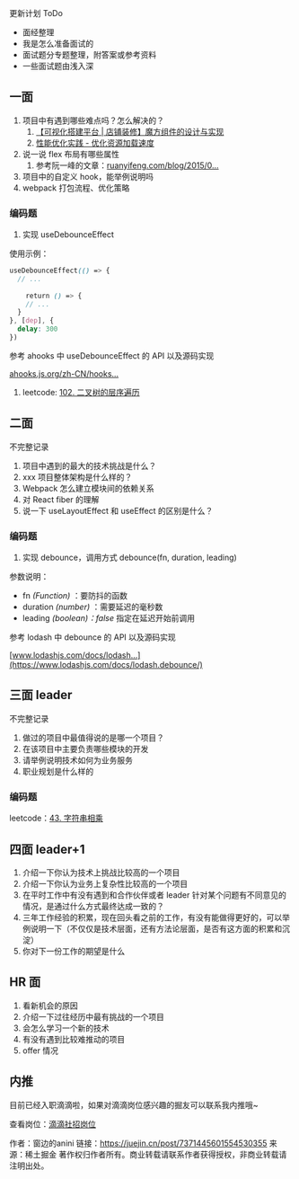 更新计划 ToDo

- 面经整理
- 我是怎么准备面试的
- 面试题分专题整理，附答案或参考资料
- 一些面试题由浅入深

## 一面

1. 项目中有遇到哪些难点吗？怎么解决的？
   1. [【可视化搭建平台 | 店铺装修】魔方组件的设计与实现](https://juejin.cn/post/7346959888009248802)
   2. [性能优化实践 - 优化资源加载速度](https://juejin.cn/post/7141685434102317069)
2. 说一说 flex 布局有哪些属性
   1. 参考阮一峰的文章：[ruanyifeng.com/blog/2015/0…](https://ruanyifeng.com/blog/2015/07/flex-grammar.html)
3. 项目中的自定义 hook，能举例说明吗
4. webpack 打包流程、优化策略

### 编码题

1. 实现 useDebounceEffect

使用示例：

```scss
useDebounceEffect(() => {
  // ...
  
	return () => {
  	// ...
  }
}, [dep], {
  delay: 300
})
```

参考 ahooks 中 useDebounceEffect 的 API 以及源码实现

[ahooks.js.org/zh-CN/hooks…](https://ahooks.js.org/zh-CN/hooks/use-debounce-effect/)

1. leetcode: [102. 二叉树的层序遍历](https://leetcode.cn/problems/binary-tree-level-order-traversal/)

## 二面

不完整记录

1. 项目中遇到的最大的技术挑战是什么？
2. xxx 项目整体架构是什么样的？
3. Webpack 怎么建立模块间的依赖关系
4. 对 React fiber 的理解
5. 说一下 useLayoutEffect 和 useEffect 的区别是什么？

### 编码题

1. 实现 debounce，调用方式 debounce(fn, duration, leading)

参数说明：

- fn *(Function)* ：要防抖的函数
- duration *(number)* ：需要延迟的毫秒数
- leading *(boolean)：false* 指定在延迟开始前调用

参考 lodash 中 debounce 的 API 以及源码实现

[www.lodashjs.com/docs/lodash…](https://www.lodashjs.com/docs/lodash.debounce/)

## 三面 leader

不完整记录

1. 做过的项目中最值得说的是哪一个项目？
2. 在该项目中主要负责哪些模块的开发
3. 请举例说明技术如何为业务服务
4. 职业规划是什么样的

### 编码题

leetcode：[43. 字符串相乘](https://leetcode.cn/problems/multiply-strings/)

## 四面 leader+1

1. 介绍一下你认为技术上挑战比较高的一个项目
2. 介绍一下你认为业务上复杂性比较高的一个项目
3. 在平时工作中有没有遇到和合作伙伴或者 leader 针对某个问题有不同意见的情况，是通过什么方式最终达成一致的？
4. 三年工作经验的积累，现在回头看之前的工作，有没有能做得更好的，可以举例说明一下（不仅仅是技术层面，还有方法论层面，是否有这方面的积累和沉淀）
5. 你对下一份工作的期望是什么

## HR 面

1. 看新机会的原因
2. 介绍一下过往经历中最有挑战的一个项目
3. 会怎么学习一个新的技术
4. 有没有遇到比较难推动的项目
5. offer 情况

## 内推

目前已经入职滴滴啦，如果对滴滴岗位感兴趣的掘友可以联系我内推哦~

查看岗位：[滴滴社招岗位](https://talent.didiglobal.com/social/list/1)



作者：窗边的anini
链接：https://juejin.cn/post/7371445601554530355
来源：稀土掘金
著作权归作者所有。商业转载请联系作者获得授权，非商业转载请注明出处。
